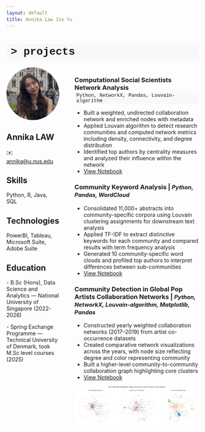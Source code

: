 ```yaml
---
layout: default
title: Annika Law Jie Yu
---
```


<h1 style="font-family: 'Courier New', Courier, monospace; background-color: #f6f8fa; padding: 0.2em 0.4em; border-radius: 6px; text-align: left;">
  &gt; projects
</h1>

<div style="display: flex; gap: 40px; align-items: flex-start;">
  <!-- Left column: photo + contact -->
  <div style="flex: 1; max-width: 200px;">
    <img src="/assets/photo.jpg" alt="Annika" style="width:100%; border-radius:50%; object-fit:cover;">
    <h2>Annika LAW</h2>
    <p>✉️ <a href="mailto:annika@u.nus.edu">annika@u.nus.edu</a></p>
    <h2>Skills</h2>
    <p>Python, R, Java, SQL</p>
    <h2>Technologies</h2>
    <p>PowerBI, Tableau, Microsoft Suite, Adobe Suite</p>
    <h2>Education</h2>
    <p> - B.Sc (Hons), Data Science and Analytics — National University of Singapore (2022-2026)</p>
    <p> - Spring Exchange Programme — Technical University of Denmark, took M.Sc level courses (2025)  </p>
  </div>
  
  
  <!-- Right column: main content -->
  <div style="flex: 3;">
    <h3 style="margin-bottom: 0.2em;">Computational Social Scientists Network Analysis</h3>
      <div style="font-family: 'Courier New', Courier, monospace; 
            background-color: #f6f8fa; 
            padding: 0.1em 0.4em; 
            border-radius: 6px; 
            font-size: 0.9em; 
            display: inline-block; 
            margin-top: 0;">
      Python, NetworkX, Pandas, Louvain-algorithm
    </div>

  <ul>
    <li>Built a weighted, undirected collaboration network and enriched nodes with metadata</li>
    <li>Applied Louvain algorithm to detect research communities and computed network metrics including density, connectivity, and degree distribution</li>
    <li>Identified top authors by centrality measures and analyzed their influence within the network</li>
    <li>
      <a href="https://github.com/annikaljy/annikaljy.github.io/blob/main/notebooks/02467_assignment1.md" target="_blank">
        View Notebook
      </a>
    </li>
  </ul>

  <h3>
    Community Keyword Analysis |
    <span style="font-size: 0.9em; font-style: italic;"> Python, Pandas, WordCloud</span>
  </h3>
  <ul>
    <li>Consolidated 11,000+ abstracts into community-specific corpora using Louvain clustering assignments for downstream text analysis</li>
    <li>Applied TF-IDF to extract distinctive keywords for each community and compared results with term frequency analysis</li>
    <li>Generated 10 community-specific word clouds and profiled top authors to interpret differences between sub-communities</li>
    <li>
      <a href="https://github.com/annikaljy/annikaljy.github.io/blob/main/notebooks/02467_assignment2.ipynb" target="_blank">
        View Notebook
      </a>
    </li>

  </ul>

  <h3>
    Community Detection in Global Pop Artists Collaboration Networks |
    <span style="font-size: 0.9em; font-style: italic;"> Python, NetworkX, Louvain-algorithm, Matplotlib, Pandas</span>
  </h3>
  <ul>
    <li>Constructed yearly weighted collaboration networks (2017–2019) from artist co-occurrence datasets</li>
    <li>Created comparative network visualizations across the years, with node size reflecting degree and color representing community</li>
    <li>Built a higher-level community-to-community collaboration graph highlighting core clusters</li>
    <li>
      <a href="https://github.com/annikaljy/annikaljy.github.io/blob/main/notebooks/explainer.ipynb" target="_blank">
        View Notebook
      </a>
    </li>
  </ul>
  <img src="/assets/artist.png" alt="Visualization" style="width:100%; max-width:600px; display:block; margin-top: 10px; border-radius:6px;">


</div>
